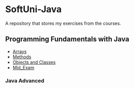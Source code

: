 # SoftUni-Java
A repository that stores my exercises from the courses.

## Programming Fundamentals with Java

- [Arrays](https://github.com/NikiKaCode/SoftUni-Java/tree/main/Java%20Fundamentals/Arrays%20-%20Lab)
- [Methods](https://github.com/NikiKaCode/SoftUni-Java/tree/main/Java%20Fundamentals/Methods%20-%20Lab)
- [Objects and Classes](https://github.com/NikiKaCode/SoftUni-Java/tree/main/Java%20Fundamentals/Objects%20and%20Classes%20-%20Lab)
- [Mid_Exam](https://github.com/NikiKaCode/SoftUni-Java/blob/main/Java%20Fundamentals/Mid_Exam)


### Java Advanced
